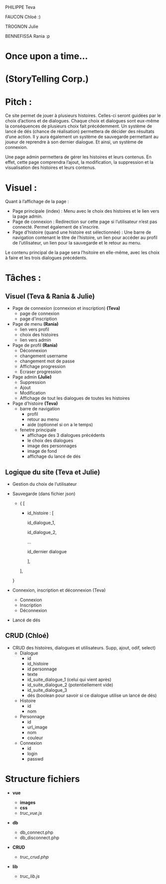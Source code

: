 PHILIPPE Teva

FAUCON Chloé :)

TROGNON Julie

BENNEFISSA Rania :p

# Once upon a time… 
# (StoryTelling Corp.)



# Pitch :
Ce site permet de jouer à plusieurs histoires. Celles-ci seront guidées par le choix d’actions et de dialogues. Chaque choix et dialogues sont eux-même la conséquences de plusieurs choix fait précédemment. Un système de lancé de dés (chance de réalisation) permettera de décider des résultats d’une action. Il y aura également un système de sauvegarde permettant au joueur de reprendre à son dernier dialogue. Et ainsi, un système de connexion.

Une page admin permettera de gérer les histoires et leurs contenus. En effet, cette page comprendra l’ajout, la modification, la suppression et la visualisation des histoires et leurs contenus.


# Visuel : 
Quant à l’affichage de la page : 
- Page principale (index) : Menu avec le choix des histoires et le lien vers la page admin.
- Page de connexion : Redirection sur cette page si l’utilisateur n’est pas connecté. Permet également de s’inscrire.
- Page d’histoire (quand une histoire est sélectionnée) : Une barre de navigation contenant le titre de l’histoire, un lien pour accéder au profil de l’utilisateur, un lien pour la sauvegarde et le retour au menu.

Le contenu principal de la page sera l’hsitoire en elle-même, avec les choix à faire et les trois dialogues précédents.


# Tâches : 

## Visuel (Teva & Rania & Julie)
- Page de connexion (connexion et inscription) **(Teva)**
    - page de connexion
    - page d'inscription
- Page de menu **(Rania)**
    - lien vers profil
    - choix des histoires
    - lien vers admin
- Page de profil **(Rania)**
    - Déconnexion
    - changement username
    - changement mot de passe
    - Affichage progression
    - Ecraser progression
- Page admin **(Julie)**
    - Suppression
    - Ajout
    - Modification
    - Affichage de tout les dialogues de toutes les histoires
- Page d’histoire **(Teva)**
    - barre de navigation
        - profil
        - retour au menu
        - aide (optionnel si on a le temps)
    - fenetre principale
        - affichage des 3 dialogues précédents
        - le choix des dialogues
        - image des personnages
        - image de fond
        - affichage du lancé de dés

## Logique du site (Teva et Julie)
- Gestion du choix de l’utilisateur
- Sauvegarde (dans fichier json)
    - {
        [
        - id_histoire : [

            id_dialogue_1,
            
            id_dialogue_2,
            
            ...
            
            id_dernier dialogue

            ],

        ],
    
    }
- Connexion, inscription et déconnexion (Teva)
    - Connexion
    - Inscription
    - Déconnexion
- Lancé de dés

## CRUD (Chloé)
- CRUD  des histoires, dialogues et utilisateurs. Supp, ajout, odif, select)
    - Dialogue
        - id
        - id_histoire
        - id personnage
        - texte
        - id_suite_dialogue_1 (celui qui vient après)
        - id_suite_dialogue_2 (potentiellement vide)
        - id_suite_dialogue_3
        - dés (boolean pour savoir si ce dialogue utilise un lancé de dés)
    - Histoire 
        - id
        - nom
    - Personnage
        - id
        - url_image
        - nom
        - couleur
    - Connexion
        - id
        - login
        - passwd
      
      




# Structure fichiers

- **vue**
    - **images**
    - **css**
    - *truc_vue.js*

- **db**
    - db_connect.php
    - db_disconnect.php

- **CRUD**
    - *truc_crud.php*

- **lib**
    - *truc_lib.js*
